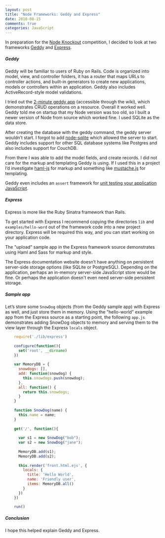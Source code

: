 ```yaml
---
layout: post
title: "Node Frameworks: Geddy and Express"
date: 2010-08-15
comments: true
categories: JavaScript
---
```


In preparation for the [Node Knockout](http://nodeknockout.com/) competition, I decided to look at two frameworks [Geddy](http://geddyjs.org/) and [Express](http://expressjs.com/). 

##### Geddy

Geddy will be familiar to users of Ruby on Rails. Code is organized into model, view, and controller folders, it has a router that maps URLs to controller actions, and built-in generators to create new applications, models or controllers within an application. Geddy also includes ActiveRecord-style model validations.

I tried out the [2-minute geddy app](http://wiki.github.com/mde/geddy/the-two-minute-geddy-app) (accessible through the wiki), which demonstrates CRUD operations on a resource. Overall it worked well. Geddy told me on startup that my Node version was too old, so I built a newer version of Node from source which worked fine. I used SQLite as the data store.

After creating the database with the geddy command, the geddy server wouldn’t start. I forgot to add [node-sqlite](http://wiki.github.com/mde/geddy/install-sqlite-and-node-sqlite) which allowed the server to start. Geddy includes support for other SQL database systems like Postgres and also includes support for CouchDB.

From there I was able to add the model fields, and create records. I did not care for the markup and templating Geddy is using. If I used this in a project I’d investigate [haml-js](http://github.com/creationix/haml-js) for markup and something like [mustache.js](http://github.com/janl/mustache.js/) for templating. 

Geddy even includes an `assert` framework for [unit testing your application JavaScript](http://wiki.github.com/mde/geddy/writing-tests).

##### Express

Express is more like the Ruby Sinatra framework than Rails.

To get started with Express I recommend copying the directories `lib` and `examples/hello-word` out of the framework code into a new project directory. Express will be required this way, and you can start working on your application code.

The "upload" sample app in the Express framework source demonstrates using Haml and Sass for markup and style.

The Express documentation website doesn’t have anything on persistent server-side storage options (like SQLite or PostgreSQL). Depending on the application, perhaps an in-memory server-side JavaScript store would be fine. Or perhaps the application doesn't even need server-side persistent storage.

##### Sample app

Let’s store some `SnowDog` objects (from the Geddy sample app) with Express as well, and just store them in memory.  Using the "hello-world" example app from the Express source as a starting point, the following `app.js` demonstrates adding SnowDog objects to memory and serving them to the view layer through the Express `locals` object.

``` javascript
    require('./lib/express')
        
    configure(function(){
      set('root', __dirname)
    })
    
    var MemoryDB = {
      snowdogs: [],
      add: function(snowdog) {
        this.snowdogs.push(snowdog);
      },
      all: function() {
        return this.snowdogs;
      }
    }
    
    function SnowDog(name) {
      this.name = name;
    }
    
    get('/', function(){
      
      var s1 = new SnowDog("bob");
      var s2 = new SnowDog("jane");
      
      MemoryDB.add(s1);
      MemoryDB.add(s2);
      
      this.render('front.html.ejs', {
        locals: {
          title: 'Hello World',
          name: 'Friendly user',
          items: MemoryDB.all()
        }
      })
    })
    
    run()
```
    
##### Conclusion

I hope this helped explain Geddy and Express.
